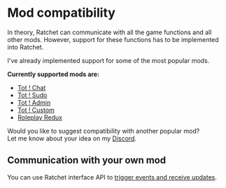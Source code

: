 # Mod compatibility

In theory, Ratchet can communicate with all the game functions and all other mods.
However, support for these functions has to be implemented into Ratchet.

I've already implemented support for some of the most popular mods.

**Currently supported mods are:**
- [Tot ! Chat](/totchat)
- [Tot ! Sudo](/totsudo)
- [Tot ! Admin](/totadmin)
- [Tot ! Custom](/totcustom)
- [Roleplay Redux](/redux)

Would you like to suggest compatibility with another popular mod? \
Let me know about your idea on my [Discord](https://discord.gg/3WJNxCTn8m).

## Communication with your own mod
You can use Ratchet interface API to [trigger events and receive updates](/events#trigger-from-devkit).